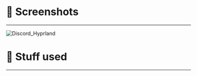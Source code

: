 # 👀 **Screenshots** 
---
![Discord_Hyprland](https://github.com/RoccoRakete/hyprland-dots/assets/44879342/ca05a82c-310a-4046-b3be-90cf5a4a74d3)


# 🔧 **Stuff used** 
---
